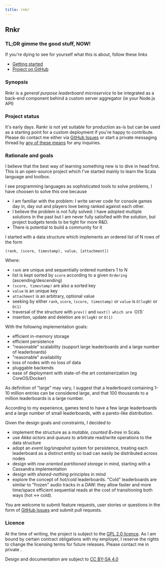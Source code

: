```yaml
---
title: rnkr
---
```


## Rnkr

### TL;DR gimme the good stuff, NOW!

If you're dying to see for yourself what this is about, follow these links

- [Getting started](quickstart)
- [Project on GitHub](https://github.com/itadinanta/rnkr)

### Synopsis

Rnkr is a *general purpose leaderboard microservice* to be integrated as a back-end component behind
a custom server aggregator (ie your Node.js API)

### Project status

It's early days. Rankr is not yet suitable for production as-is but can be used as a starting
point for a custom deployment if you're happy to contribute. Please do contact me either
via [GitHub Issues](https://github.com/itadinanta/rnkr/issues) or start a private messaging thread by
[any of these means](http://www.itadinanta.net/about) for any inquiries.

### Rationale and goals

I believe that the best way of learning something new is to dive in head first. 
This is an open-source project which I've started mainly to learn the Scala language and toolbox. 

I see programming languages as sophisticated tools to solve problems, I have choosen to solve this one
because

- I am familiar with the problem: I write server code for console games day in, day out
and players love being ranked against each other.
- I believe the problem is not fully solved: I have adopted multiple solutions in the past but I am never
fully satisfied with the solution, but project budgets tends to be tight for more R&D.
- There is potential to build a community for it

I started with a data structure which implements an ordered list of N rows of the form

	(rank, (score, timestamp), value, [attachment])

Where:
- `rank` are unique and sequentially ordered numbers 1 to N
- list is kept sorted by `score` according to a given `Ordering` (ascending/descending)
- `(score, timestamp)` are also a sorted key
- `value` is an unique key
- `attachment` is an arbitrary, optional value
- seeking by either `rank`, `score`, `(score, timestamp)` or `value` is `O(logN)` or `O(1)`
- traversal of the structure with `prev()` and `next() which are `O(1)`
- insertion, update and deletion are `O(logN)` or `O(1)`
	
With the following implementation goals:
- efficient in-memory storage
- efficient persistence
- "reasonable" scalability (support large leaderboards and a large number of leaderboards)
- "reasonable" availability
- loss of nodes with no loss of data
- pluggable backends
- ease of deployment with state-of-the art containerization (eg CoreOS/Docker)

As definition of "large" may vary, I suggest that a leaderboard containing 1-10 million entries can 
be considered large, and that 100 thousands to a million leaderboards is a large number.

According to my experience, games tend to have a few large leaderboards and a large number of small
leaderboards, with a pareto-like distribution.

Given the design goals and constraints, I decided to 

- implement the structure as a *mutable, counted B+tree* in Scala.
- use *Akka actors* and *queues* to arbitrate read/write operations to the data structure
- adopt an *event log/snapshot* system for persistence, treating each leaderboard as a distinct entity
so load can easily be distributed across nodes
- design with *row oriented partitioned storage* in mind, starting with a Cassandra implementation
- design with *shared-nothing* principles in mind
- explore the concept of *hot/cold* leaderboards. "Cold" leaderboards are similar to "frozen" audio tracks
in a DAW: they allow faster and more time/space efficient sequential reads at the cost of transitioning
both ways (hot <-> cold).

You are welcome to submit feature requests, user stories or questions in the form of
[GitHub Issues](https://github.com/itadinanta/rnkr/issues) and submit pull requests.

### Licence

At the time of writing, the project is subject to the
[GPL 2.0 licence](https://www.gnu.org/licenses/old-licenses/gpl-2.0.en.html). As I am bound by
certain contract obligations with my employer, I reserve the rights to change the licensing terms for
future releases. Please contact me in private .

Design and documentation are subject to [CC BY-SA 4.0](http://creativecommons.org/licenses/by-sa/4.0/)
